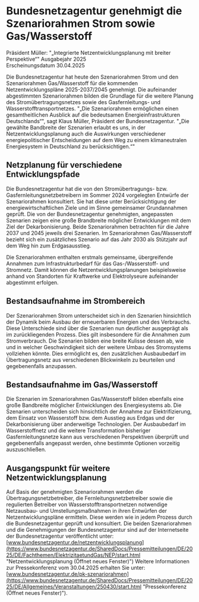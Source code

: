 

#  Bundesnetzagentur ge­neh­migt die Sze­na­riorah­men Strom so­wie Gas/Was­ser­stoff 
Präsident Müller: "„Integrierte Netzentwicklungsplanung mit breiter Perspektive“"
Ausgabejahr 2025  
Erscheinungsdatum 30.04.2025  

Die Bundesnetzagentur hat heute den Szenariorahmen Strom und den Szenariorahmen Gas/Wasserstoff für die kommenden Netzentwicklungspläne 2025-2037/2045 genehmigt. Die aufeinander abgestimmten Szenariorahmen bilden die Grundlage für die weitere Planung des Stromübertragungsnetzes sowie des Gasfernleitungs- und Wasserstofftransportnetzes.
"„Die Szenariorahmen ermöglichen einen gesamtheitlichen Ausblick auf die bedeutsamen Energieinfrastrukturen Deutschlands“", sagt Klaus Müller, Präsident der Bundesnetzagentur. "„Die gewählte Bandbreite der Szenarien erlaubt es uns, in der Netzentwicklungsplanung auch die Auswirkungen verschiedener energiepolitischer Entscheidungen auf dem Weg zu einem klimaneutralen Energiesystem in Deutschland zu berücksichtigen.“"
## Netzplanung für verschiedene Entwicklungspfade
Die Bundesnetzagentur hat die von den Stromübertragungs- bzw. Gasfernleitungsnetzbetreibern im Sommer 2024 vorgelegten Entwürfe der Szenariorahmen konsultiert. Sie hat diese unter Berücksichtigung der energiewirtschaftlichen Ziele und im Sinne gemeinsamer Grundannahmen geprüft. Die von der Bundesnetzagentur genehmigten, angepassten Szenarien zeigen eine große Brandbreite möglicher Entwicklungen mit dem Ziel der Dekarbonisierung. Beide Szenariorahmen betrachten für die Jahre 2037 und 2045 jeweils drei Szenarien. Im Szenariorahmen Gas/Wasserstoff bezieht sich ein zusätzliches Szenario auf das Jahr 2030 als Stützjahr auf dem Weg hin zum Erdgasausstieg.  

Die Szenariorahmen enthalten erstmals gemeinsame, übergreifende Annahmen zum Infrastrukturbedarf für das Gas-/Wasserstoff- und Stromnetz. Damit können die Netzentwicklungsplanungen beispielsweise anhand von Standorten für Kraftwerke und Elektrolyseure aufeinander abgestimmt erfolgen.
## Bestandsaufnahme im Strombereich
Der Szenariorahmen Strom unterscheidet sich in den Szenarien hinsichtlich der Dynamik beim Ausbau der erneuerbaren Energien und des Verbrauchs. Diese Unterschiede sind über die Szenarien nun deutlicher ausgeprägt als im zurückliegenden Prozess. Dies gilt insbesondere für die Annahmen zum Stromverbrauch. Die Szenarien bilden eine breite Kulisse dessen ab, wie und in welcher Geschwindigkeit sich der weitere Umbau des Stromsystems vollziehen könnte. Dies ermöglicht es, den zusätzlichen Ausbaubedarf im Übertragungsnetz aus verschiedenen Blickwinkeln zu beurteilen und gegebenenfalls anzupassen.
## Bestandsaufnahme im Gas/Wasserstoff
Die Szenarien im Szenariorahmen Gas/Wasserstoff bilden ebenfalls eine große Bandbreite möglicher Entwicklungen des Energiesystems ab. Die Szenarien unterscheiden sich hinsichtlich der Annahme zur Elektrifizierung, dem Einsatz von Wasserstoff bzw. dem Ausstieg aus Erdgas und der Dekarbonisierung über anderweitige Technologien.
Der Ausbaubedarf im Wasserstoffnetz und die weitere Transformation bisheriger Gasfernleitungsnetze kann aus verschiedenen Perspektiven überprüft und gegebenenfalls angepasst werden, ohne bestimmte Optionen vorzeitig auszuschließen.
## Ausgangspunkt für weitere Netzentwicklungsplanung
Auf Basis der genehmigten Szenariorahmen werden die Übertragungsnetzbetreiber, die Fernleitungsnetzbetreiber sowie die regulierten Betreiber von Wasserstofftransportnetzen notwendige Netzausbau- und Umstellungsmaßnahmen in ihren Entwürfen der Netzentwicklungspläne ermitteln. Diese werden wie in jedem Prozess durch die Bundesnetzagentur geprüft und konsultiert.
Die beiden Szenariorahmen und die Genehmigungen der Bundesnetzagentur sind auf der Internetseite der Bundesnetzagentur veröffentlicht unter: [www.bundesnetzagentur.de/netzentwicklungsplanung](https://www.bundesnetzagentur.de/SharedDocs/Pressemitteilungen/DE/2025/DE/Fachthemen/ElektrizitaetundGas/NEP/start.html "Netzentwicklungsplanung \(Öffnet neues Fenster\)")
Weitere Informationen zur Pressekonferenz vom 30.04.2025 erhalten Sie unter: [www.bundesnetzagentur.de/pk-szenariorahmen](https://www.bundesnetzagentur.de/SharedDocs/Pressemitteilungen/DE/2025/DE/Allgemeines/Veranstaltungen/250430/start.html "Pressekonferenz \(Öffnet neues Fenster\)").
